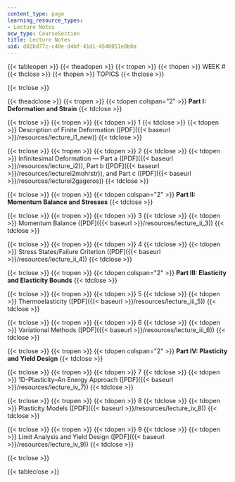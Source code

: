 ```yaml
---
content_type: page
learning_resource_types:
- Lecture Notes
ocw_type: CourseSection
title: Lecture Notes
uid: d02bd77c-c40e-d4bf-41d1-4540051e8b0a
---
```


{{< tableopen >}}
{{< theadopen >}}
{{< tropen >}}
{{< thopen >}}
WEEK #
{{< thclose >}}
{{< thopen >}}
TOPICS
{{< thclose >}}

{{< trclose >}}

{{< theadclose >}}
{{< tropen >}}
{{< tdopen colspan="2" >}}
**Part I: Deformation and Strain**
{{< tdclose >}}

{{< trclose >}}
{{< tropen >}}
{{< tdopen >}}
1
{{< tdclose >}}
{{< tdopen >}}
Description of Finite Deformation ([PDF]({{< baseurl >}}/resources/lecture_i1_new))
{{< tdclose >}}

{{< trclose >}}
{{< tropen >}}
{{< tdopen >}}
2
{{< tdclose >}}
{{< tdopen >}}
Infinitesimal Deformation — Part a ([PDF]({{< baseurl >}}/resources/lecture_i2)), Part b ([PDF]({{< baseurl >}}/resources/lecturei2mohrstr)), and Part c ([PDF]({{< baseurl >}}/resources/lecturei2gageros))
{{< tdclose >}}

{{< trclose >}}
{{< tropen >}}
{{< tdopen colspan="2" >}}
**Part II: Momentum Balance and Stresses**
{{< tdclose >}}

{{< trclose >}}
{{< tropen >}}
{{< tdopen >}}
3
{{< tdclose >}}
{{< tdopen >}}
Momentum Balance ([PDF]({{< baseurl >}}/resources/lecture_ii_3))
{{< tdclose >}}

{{< trclose >}}
{{< tropen >}}
{{< tdopen >}}
4
{{< tdclose >}}
{{< tdopen >}}
Stress States/Failure Criterion ([PDF]({{< baseurl >}}/resources/lecture_ii_4))
{{< tdclose >}}

{{< trclose >}}
{{< tropen >}}
{{< tdopen colspan="2" >}}
**Part III: Elasticity and Elasticity Bounds**
{{< tdclose >}}

{{< trclose >}}
{{< tropen >}}
{{< tdopen >}}
5
{{< tdclose >}}
{{< tdopen >}}
Thermoelasticity ([PDF]({{< baseurl >}}/resources/lecture_iii_5))
{{< tdclose >}}

{{< trclose >}}
{{< tropen >}}
{{< tdopen >}}
6
{{< tdclose >}}
{{< tdopen >}}
Variational Methods ([PDF]({{< baseurl >}}/resources/lecture_iii_6))
{{< tdclose >}}

{{< trclose >}}
{{< tropen >}}
{{< tdopen colspan="2" >}}
**Part IV: Plasticity and Yield Design**
{{< tdclose >}}

{{< trclose >}}
{{< tropen >}}
{{< tdopen >}}
7
{{< tdclose >}}
{{< tdopen >}}
1D-Plasticity–An Energy Approach ([PDF]({{< baseurl >}}/resources/lecture_iv_7))
{{< tdclose >}}

{{< trclose >}}
{{< tropen >}}
{{< tdopen >}}
8
{{< tdclose >}}
{{< tdopen >}}
Plasticity Models ([PDF]({{< baseurl >}}/resources/lecture_iv_8))
{{< tdclose >}}

{{< trclose >}}
{{< tropen >}}
{{< tdopen >}}
9
{{< tdclose >}}
{{< tdopen >}}
Limit Analysis and Yield Design ([PDF]({{< baseurl >}}/resources/lecture_iv_9))
{{< tdclose >}}

{{< trclose >}}

{{< tableclose >}}